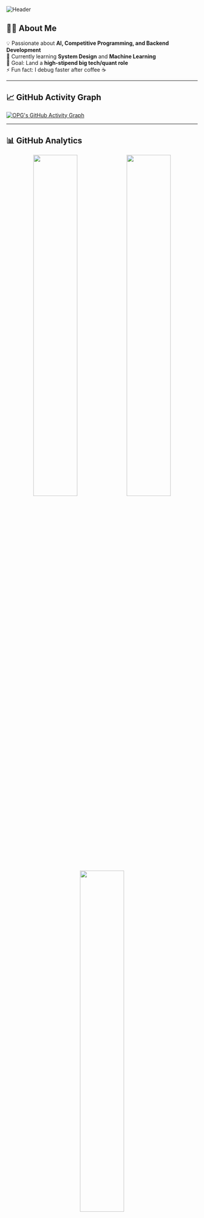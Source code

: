 <!-- Banner -->
![Header](https://capsule-render.vercel.app/api?type=waving&color=gradient&height=180&section=header&text=Hi%20I'm%20OPG%20🚀&fontSize=40&fontAlignY=35&animation=twinkling&fontColor=fff)

## 👨‍💻 About Me  
💡 Passionate about **AI, Competitive Programming, and Backend Development**  
🌱 Currently learning **System Design** and **Machine Learning**  
🎯 Goal: Land a **high-stipend big tech/quant role**  
⚡ Fun fact: I debug faster after coffee ☕

---

## 📈 GitHub Activity Graph  
[![OPG's GitHub Activity Graph](https://github-readme-activity-graph.vercel.app/graph?username=YOUR_USERNAME&theme=github-compact)](https://github.com/ashutosh00710/github-readme-activity-graph)

---

## 📊 GitHub Analytics  
<p align="center">
  <img width="48%" src="https://github-readme-stats.vercel.app/api?username=YOUR_USERNAME&show_icons=true&theme=radical" />
  <img width="48%" src="https://github-readme-streak-stats.herokuapp.com/?user=YOUR_USERNAME&theme=radical" />
</p>
<p align="center">
  <img width="48%" src="https://github-readme-stats.vercel.app/api/top-langs/?username=YOUR_USERNAME&layout=compact&theme=radical" />
</p>

---

## 🏆 Competitive Programming  
![LeetCode Stats](https://leetcard.jacoblin.cool/YOUR_LEETCODE_USERNAME?theme=dark&ext=contest)
![Codeforces](https://cp-logo.vercel.app/codeforces/YOUR_CODEFORCES_HANDLE)
![CodeChef](https://cp-logo.vercel.app/codechef/YOUR_CODECHEF_HANDLE)

---

## ⏳ Weekly Coding Time  
<!--START_SECTION:waka-->
<!--END_SECTION:waka-->

---

## 🌐 Connect with Me  
[![LinkedIn](https://img.shields.io/badge/LinkedIn-0A66C2?style=for-the-badge&logo=linkedin&logoColor=white)](https://linkedin.com/in/YOUR_LINK)
[![Portfolio](https://img.shields.io/badge/Portfolio-000?style=for-the-badge&logo=ko-fi&logoColor=white)](https://yourwebsite.com)
[![LeetCode](https://img.shields.io/badge/LeetCode-FFA116?style=for-the-badge&logo=leetcode&logoColor=white)](https://leetcode.com/YOUR_LINK)

---

![Footer](https://capsule-render.vercel.app/api?type=waving&color=gradient&height=120&section=footer)
